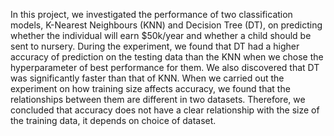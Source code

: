 In this project, we investigated the performance of two classification models, K-Nearest Neighbours
(KNN) and Decision Tree (DT), on predicting whether the individual will earn $50k/year and whether
a child should be sent to nursery. During the experiment, we found that DT had a higher accuracy of
prediction on the testing data than the KNN when we chose the hyperparameter of best performance
for them. We also discovered that DT was significantly faster than that of KNN. When we carried out
the experiment on how training size affects accuracy, we found that the relationships between them
are different in two datasets. Therefore, we concluded that accuracy does not have a clear relationship
with the size of the training data, it depends on choice of dataset.
